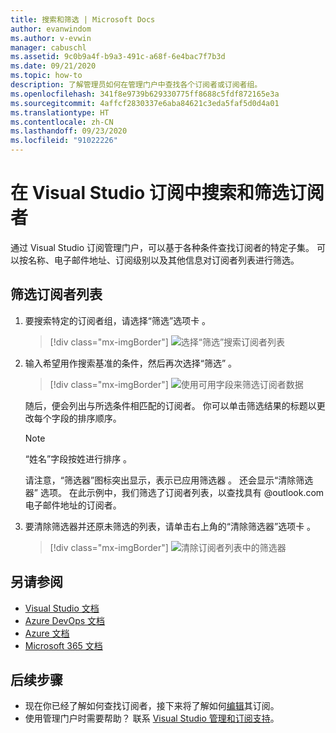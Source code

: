 ```yaml
---
title: 搜索和筛选 | Microsoft Docs
author: evanwindom
ms.author: v-evwin
manager: cabuschl
ms.assetid: 9c0b9a4f-b9a3-491c-a68f-6e4bac7f7b3d
ms.date: 09/21/2020
ms.topic: how-to
description: 了解管理员如何在管理门户中查找各个订阅者或订阅者组。
ms.openlocfilehash: 341f8e9739b629330775ff8688c5fdf872165e3a
ms.sourcegitcommit: 4affcf2830337e6aba84621c3eda5faf5d0d4a01
ms.translationtype: HT
ms.contentlocale: zh-CN
ms.lasthandoff: 09/23/2020
ms.locfileid: "91022226"
---
```

# <a name="search-and-filter-subscribers-in-visual-studio-subscriptions"></a>在 Visual Studio 订阅中搜索和筛选订阅者
通过 Visual Studio 订阅管理门户，可以基于各种条件查找订阅者的特定子集。 可以按名称、电子邮件地址、订阅级别以及其他信息对订阅者列表进行筛选。

## <a name="to-filter-the-subscriber-list"></a>筛选订阅者列表
1. 要搜索特定的订阅者组，请选择“筛选”选项卡  。
   > [!div class="mx-imgBorder"]
   > ![选择“筛选”搜索订阅者列表](_img/search-filter/filter-list.png "单击“筛选器”，输入条件以限制显示的订阅。")

2. 输入希望用作搜索基准的条件，然后再次选择“筛选”  。
   > [!div class="mx-imgBorder"]
   > ![使用可用字段来筛选订阅者数据](media/filter-subscribers.png "在各种字段中输入值，以限制搜索结果。例如，可以搜索“@contoso”以返回包含 @contoso com 电子邮件地址的所有订阅者的列表。")

   随后，便会列出与所选条件相匹配的订阅者。  你可以单击筛选结果的标题以更改每个字段的排序顺序。  
   > [!NOTE]
   > “姓名”字段按姓进行排序  。

   请注意，“筛选器”图标突出显示，表示已应用筛选器  。  还会显示“清除筛选器”  选项。 在此示例中，我们筛选了订阅者列表，以查找具有 @outlook.com 电子邮件地址的订阅者。 

3. 要清除筛选器并还原未筛选的列表，请单击右上角的“清除筛选器”选项卡  。 
   > [!div class="mx-imgBorder"]
   > ![清除订阅者列表中的筛选器](_img/search-filter/clear-filter.png "单击“清除筛选器”以删除筛选器，然后继续查看所有已分配的订阅。")


## <a name="see-also"></a>另请参阅
- [Visual Studio 文档](/visualstudio/)
- [Azure DevOps 文档](/azure/devops/)
- [Azure 文档](/azure/)
- [Microsoft 365 文档](/microsoft-365/)


## <a name="next-steps"></a>后续步骤
- 现在你已经了解如何查找订阅者，接下来将了解如何[编辑](edit-license.md)其订阅。
- 使用管理门户时需要帮助？  联系 [Visual Studio 管理和订阅支持](https://visualstudio.microsoft.com/support/support-overview-vs)。